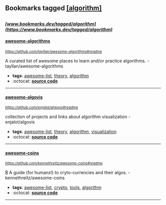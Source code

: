 ## Bookmarks tagged [[algorithm]](https://www.bookmarks.dev?q=[algorithm])

_<sup><sup>[www.bookmarks.dev/tagged/algorithm](https://www.bookmarks.dev/tagged/algorithm)</sup></sup>_
---
#### [awesome-algorithms](https://github.com/tayllan/awesome-algorithms#readme)
_<sup>https://github.com/tayllan/awesome-algorithms#readme</sup>_

A curated list of awesome places to learn and/or practice algorithms. - tayllan/awesome-algorithms
* **tags**: [awesome-list](../tagged/awesome-list.md), [theory](../tagged/theory.md), [algorithm](../tagged/algorithm.md)
* :octocat: **[source code](https://github.com/tayllan/awesome-algorithms#readme)**
---
#### [awesome-algovis](https://github.com/enjalot/algovis#readme)
_<sup>https://github.com/enjalot/algovis#readme</sup>_

collection of projects and links about algorithm visualization - enjalot/algovis
* **tags**: [awesome-list](../tagged/awesome-list.md), [theory](../tagged/theory.md), [algorithm](../tagged/algorithm.md), [visualization](../tagged/visualization.md)
* :octocat: **[source code](https://github.com/enjalot/algovis#readme)**
---
#### [awesome-coins](https://github.com/kennethreitz/awesome-coins#readme)
_<sup>https://github.com/kennethreitz/awesome-coins#readme</sup>_

₿ A guide (for humans!) to cryto-currencies and their algos. - kennethreitz/awesome-coins
* **tags**: [awesome-list](../tagged/awesome-list.md), [crypto](../tagged/crypto.md), [tools](../tagged/tools.md), [algorithm](../tagged/algorithm.md)
* :octocat: **[source code](https://github.com/kennethreitz/awesome-coins#readme)**
---
